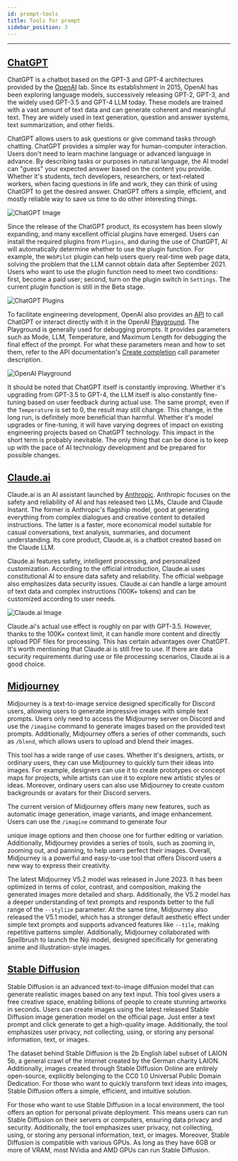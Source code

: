 ```yaml
---
id: prompt-tools
title: Tools for prompt
sidebar_position: 3
---
```


------

## [ChatGPT](https://chat.openai.com/)

ChatGPT is a chatbot based on the GPT-3 and GPT-4 architectures provided by the [OpenAI](https://openai.com/) lab. Since its establishment in 2015, OpenAI has been exploring language models, successively releasing GPT-2, GPT-3, and the widely used GPT-3.5 and GPT-4 LLM today. These models are trained with a vast amount of text data and can generate coherent and meaningful text. They are widely used in text generation, question and answer systems, text summarization, and other fields.

ChatGPT allows users to ask questions or give command tasks through chatting. ChatGPT provides a simpler way for human-computer interaction. Users don't need to learn machine language or advanced language in advance. By describing tasks or purposes in natural language, the AI model can "guess" your expected answer based on the content you provide. Whether it's students, tech developers, researchers, or text-related workers, when facing questions in life and work, they can think of using ChatGPT to get the desired answer. ChatGPT offers a simple, efficient, and mostly reliable way to save us time to do other interesting things.

![ChatGPT Image](./assets/image-20230816150902989.png)

Since the release of the ChatGPT product, its ecosystem has been slowly expanding, and many excellent official plugins have emerged. Users can install the required plugins from `Plugins`, and during the use of ChatGPT, AI will automatically determine whether to use the plugin function. For example, the `WebPilot` plugin can help users query real-time web page data, solving the problem that the LLM cannot obtain data after September 2021. Users who want to use the plugin function need to meet two conditions: first, become a paid user; second, turn on the plugin switch in `Settings`. The current plugin function is still in the Beta stage.

![ChatGPT Plugins](./assets/image-20230816163532883.png)

To facilitate engineering development, OpenAI also provides an [API](https://platform.openai.com/docs/api-reference) to call ChatGPT or interact directly with it in the OpenAI [Playground](https://platform.openai.com/playground). The Playground is generally used for debugging prompts. It provides parameters such as Mode, LLM, Temperature, and Maximum Length for debugging the final effect of the prompt. For what these parameters mean and how to set them, refer to the API documentation's [Create completion](https://platform.openai.com/docs/api-reference/completions/create) call parameter description.

![OpenAI Playground](./assets/image-20230816163935239.png)

It should be noted that ChatGPT itself is constantly improving. Whether it's upgrading from GPT-3.5 to GPT-4, the LLM itself is also constantly fine-tuning based on user feedback during actual use. The same prompt, even if the `Temperature` is set to 0, the result may still change. This change, in the long run, is definitely more beneficial than harmful. Whether it's model upgrades or fine-tuning, it will have varying degrees of impact on existing engineering projects based on ChatGPT technology. This impact in the short term is probably inevitable. The only thing that can be done is to keep up with the pace of AI technology development and be prepared for possible changes.



## [Claude.ai](https://claude.ai/chats)

Claude.ai is an AI assistant launched by [Anthropic](https://www.anthropic.com/). Anthropic focuses on the safety and reliability of AI and has released two LLMs, Claude and Claude Instant. The former is Anthropic's flagship model, good at generating everything from complex dialogues and creative content to detailed instructions. The latter is a faster, more economical model suitable for casual conversations, text analysis, summaries, and document understanding. Its core product, Claude.ai, is a chatbot created based on the Claude LLM.

Claude.ai features safety, intelligent processing, and personalized customization. According to the official introduction, Claude.ai uses constitutional AI to ensure data safety and reliability. The official webpage also emphasizes data security issues. Claude.ai can handle a large amount of text data and complex instructions (100K+ tokens) and can be customized according to user needs.

![Claude.ai Image](./assets/image-20230816172548234.png)

Claude.ai's actual use effect is roughly on par with GPT-3.5. However, thanks to the 100K+ context limit, it can handle more content and directly upload PDF files for processing. This has certain advantages over ChatGPT. It's worth mentioning that Claude.ai is still free to use. If there are data security requirements during use or file processing scenarios, Claude.ai is a good choice.



## [Midjourney](https://www.midjourney.com/home/)

Midjourney is a text-to-image service designed specifically for Discord users, allowing users to generate impressive images with simple text prompts. Users only need to access the Midjourney server on Discord and use the `/imagine` command to generate images based on the provided text prompts. Additionally, Midjourney offers a series of other commands, such as `/blend`, which allows users to upload and blend their images.

This tool has a wide range of use cases. Whether it's designers, artists, or ordinary users, they can use Midjourney to quickly turn their ideas into images. For example, designers can use it to create prototypes or concept maps for projects, while artists can use it to explore new artistic styles or ideas. Moreover, ordinary users can also use Midjourney to create custom backgrounds or avatars for their Discord servers.

The current version of Midjourney offers many new features, such as automatic image generation, image variants, and image enhancement. Users can use the `/imagine` command to generate four

 unique image options and then choose one for further editing or variation. Additionally, Midjourney provides a series of tools, such as zooming in, zooming out, and panning, to help users perfect their images. Overall, Midjourney is a powerful and easy-to-use tool that offers Discord users a new way to express their creativity.

The latest Midjourney V5.2 model was released in June 2023. It has been optimized in terms of color, contrast, and composition, making the generated images more detailed and sharp. Additionally, the V5.2 model has a deeper understanding of text prompts and responds better to the full range of the `--stylize` parameter. At the same time, Midjourney also released the V5.1 model, which has a stronger default aesthetic effect under simple text prompts and supports advanced features like `--tile`, making repetitive patterns simpler. Additionally, Midjourney collaborated with Spellbrush to launch the Niji model, designed specifically for generating anime and illustration-style images.



## [Stable Diffusion](https://stablediffusionweb.com/)

Stable Diffusion is an advanced text-to-image diffusion model that can generate realistic images based on any text input. This tool gives users a free creative space, enabling billions of people to create stunning artworks in seconds. Users can create images using the latest released Stable Diffusion image generation model on the official page. Just enter a text prompt and click generate to get a high-quality image. Additionally, the tool emphasizes user privacy, not collecting, using, or storing any personal information, text, or images.

The dataset behind Stable Diffusion is the 2b English label subset of LAION 5b, a general crawl of the internet created by the German charity LAION. Additionally, images created through Stable Diffusion Online are entirely open-source, explicitly belonging to the CC0 1.0 Universal Public Domain Dedication. For those who want to quickly transform text ideas into images, Stable Diffusion offers a simple, efficient, and intuitive solution.

For those who want to use Stable Diffusion in a local environment, the tool offers an option for personal private deployment. This means users can run Stable Diffusion on their servers or computers, ensuring data privacy and security. Additionally, the tool emphasizes user privacy, not collecting, using, or storing any personal information, text, or images. Moreover, Stable Diffusion is compatible with various GPUs. As long as they have 6GB or more of VRAM, most NVidia and AMD GPUs can run Stable Diffusion.